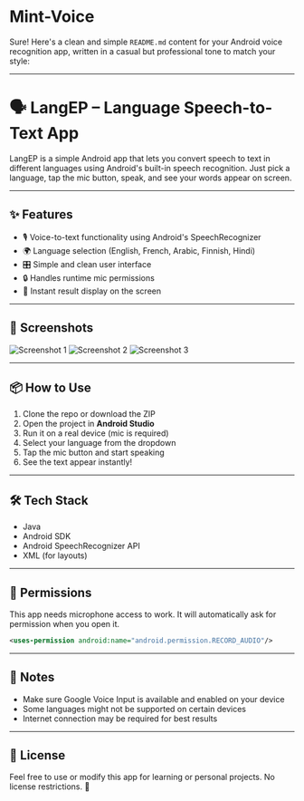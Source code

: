 # Mint-Voice
Sure! Here's a clean and simple `README.md` content for your Android voice recognition app, written in a casual but professional tone to match your style:

---

# 🗣️ LangEP – Language Speech-to-Text App

LangEP is a simple Android app that lets you convert speech to text in different languages using Android's built-in speech recognition. Just pick a language, tap the mic button, speak, and see your words appear on screen.

---

## ✨ Features

* 🎙️ Voice-to-text functionality using Android's SpeechRecognizer
* 🌍 Language selection (English, French, Arabic, Finnish, Hindi)
* 🎛️ Simple and clean user interface
* 🔒 Handles runtime mic permissions
* 💬 Instant result display on the screen

---

## 📱 Screenshots

![Screenshot 1](images/image_01.jpeg)
![Screenshot 2](images/image_02.jpeg)
![Screenshot 3](images/image_03.jpeg)

---

## 📦 How to Use

1. Clone the repo or download the ZIP
2. Open the project in **Android Studio**
3. Run it on a real device (mic is required)
4. Select your language from the dropdown
5. Tap the mic button and start speaking
6. See the text appear instantly!

---

## 🛠️ Tech Stack

* Java
* Android SDK
* Android SpeechRecognizer API
* XML (for layouts)

---

## 📜 Permissions

This app needs microphone access to work.
It will automatically ask for permission when you open it.

```xml
<uses-permission android:name="android.permission.RECORD_AUDIO"/>
```

---

## 🚧 Notes

* Make sure Google Voice Input is available and enabled on your device
* Some languages might not be supported on certain devices
* Internet connection may be required for best results

---

## 📄 License

Feel free to use or modify this app for learning or personal projects. No license restrictions. 🙌
